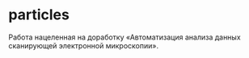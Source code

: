 # particles
Работа нацеленная на доработку «Автоматизация анализа данных сканирующей электронной микроскопии».
